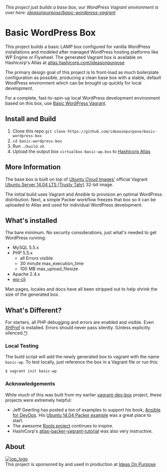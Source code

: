 *This project just builds a base box, our WordPress Vagrant environment is over here: [ideasonpurpose/basic-wordpress-vagrant](https://github.com/ideasonpurpose/basic-wordpress-vagrant)*

# Basic WordPress Box

This project builds a basic LAMP box configured for vanilla WordPress installations and modeled after managed WordPress hosting platforms like WP Engine or Flywheel. The generated Vagrant box is available on Hashicorp's Atlas at [atlas.hashicorp.com/ideasonpurpose](https://atlas.hashicorp.com/ideasonpurpose)

The primary design goal of this project is to front-load as much boilerplate configuration as possible, producing a clean base box with a stable, default WordPress environment which can be brought up quickly for local development.

For a complete, fast-to-spin-up local WordPress development environment based on this box, use [Basic WordPress Vagrant](https://github.com/ideasonpurpose/basic-wordpress-vagrant).

## Install and Build

1. Clone this repo `git clone https://github.com/ideasonpurpose/basic-wordpress-box`
2. `cd basic-wordpress-box`
3. Run `./build.sh`
4. Upload the output box `virtualbox-basic-wp.box` to [Hashicorp Atlas](https://atlas.hashicorp.com/help/vagrant/boxes/create)


## More Information
The base box is built on top of [Ubuntu Cloud Images'](http://cloud-images.ubuntu.com) official Vagrant [Ubuntu Server 14.04 LTS (Trusty Tahr)](http://cloud-images.ubuntu.com/vagrant/trusty/current/) 32-bit image.

The initial build uses Vagrant and Ansible to provision an optimal WordPress distribution. Next, a simple Packer workflow freezes that box so it can be uploaded to Atlas and used for individual WordPress development.

## What's installed
The bare minimum. No security considerations, just what's needed to get WordPress running:

* MySQL 5.5.x
* PHP 5.5.x
  * all Errors visible
  * 30 minute max_execution_time
  * 100 MB max_upload_filesize
* Apache 2.4.x
* [wp-cli](http://wp-cli.org/)

Man pages, locales and docs have all been stripped out to help shrink the size of the generated box. 

## What's Different?

For starters, all PHP debugging and errors are enabled and visible. Even [XHProf](http://php.net/xhprof) is installed. Errors should never pass silently. (Unless explicitly silenced.[*](https://www.python.org/dev/peps/pep-0020/))

### Local Testing
The build script will add the newly generated box to vagrant with the name `basic-wp`. To test locally, just reference the box in a Vagrant file or run this:

    $ vagrant init basic-wp

### Acknowledgements

While much of this was built from my earlier [vagrant-dev-box](https://github.com/joemaller/vagrant-dev-box) project, these projects were extremely helpful:

* Jeff Geerling has posted a ton of examples to support his book, [Ansible for DevOps](https://leanpub.com/ansible-for-devops). His [Ubuntu 14.04 Packer example](https://github.com/geerlingguy/packer-ubuntu-1404) was a great place to start.
* The awesome [Roots project](http://roots.io) continues to inspire.
* HashiCorp's [atlas-packer-vagrant-tutorial](https://github.com/hashicorp/atlas-packer-vagrant-tutorial)  was also very instructive.

## About

[![iop_logo](https://cloud.githubusercontent.com/assets/8320/9443542/944a8bce-4a4f-11e5-9d2f-54999b1687d5.png)][iop]  
This project is sponsored by and used in production at [Ideas On Purpose][iop]

[iop]: http://ideasonpurpose.com
